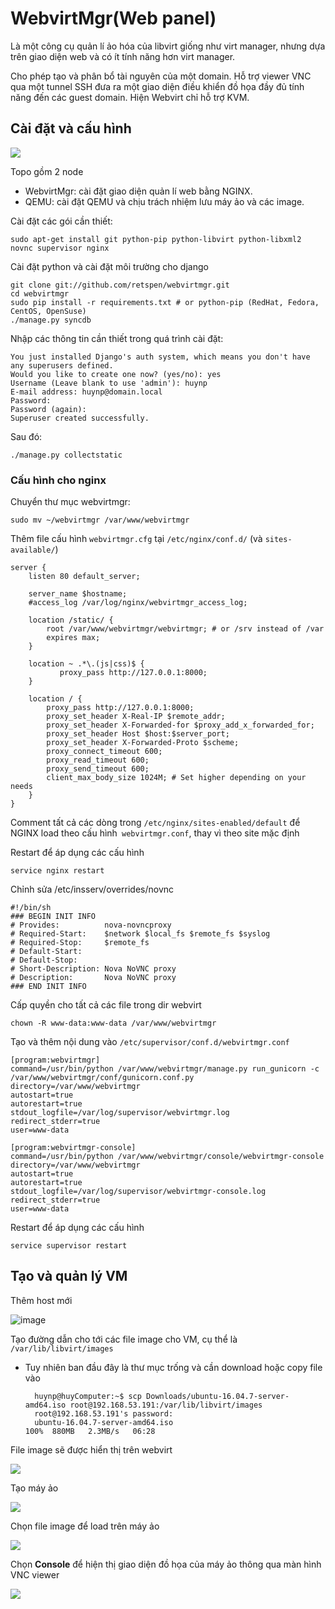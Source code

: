 # WebvirtMgr(Web panel)
Là một công cụ quản lí ảo hóa của libvirt giống như virt manager, nhưng dựa trên giao diện web và có ít tính năng hơn virt manager.

Cho phép tạo và phân bổ tài nguyên của một domain. Hỗ trợ viewer VNC qua một tunnel SSH đưa ra một giao diện điều khiển đồ họa đầy đủ tính năng đến các guest domain. Hiện Webvirt chỉ hỗ trợ KVM.

## Cài đặt và cấu hình
![](https://github.com/huynp1999/huynp/blob/master/pic/virt/webvirt6.png)

Topo gồm 2 node
- WebvirtMgr: cài đặt giao diện quản lí web bằng NGINX.
- QEMU: cài đặt QEMU và chịu trách nhiệm lưu máy ảo và các image.

Cài đặt các gói cần thiết:
    
    sudo apt-get install git python-pip python-libvirt python-libxml2 novnc supervisor nginx

Cài đặt python và cài đặt môi trường cho django

    git clone git://github.com/retspen/webvirtmgr.git
    cd webvirtmgr
    sudo pip install -r requirements.txt # or python-pip (RedHat, Fedora, CentOS, OpenSuse)
    ./manage.py syncdb


Nhập các thông tin cần thiết trong quá trình cài đặt:

    You just installed Django's auth system, which means you don't have any superusers defined.
    Would you like to create one now? (yes/no): yes
    Username (Leave blank to use 'admin'): huynp 
    E-mail address: huynp@domain.local 
    Password: 
    Password (again): 
    Superuser created successfully.
    
Sau đó:
    
    ./manage.py collectstatic
    
### Cấu hình cho nginx
Chuyển thư mục webvirtmgr:

    sudo mv ~/webvirtmgr /var/www/webvirtmgr

Thêm file cấu hình `webvirtmgr.cfg` tại `/etc/nginx/conf.d/` (và `sites-available/`)

    server {
        listen 80 default_server;

        server_name $hostname;
        #access_log /var/log/nginx/webvirtmgr_access_log; 

        location /static/ {
            root /var/www/webvirtmgr/webvirtmgr; # or /srv instead of /var
            expires max;
        }

        location ~ .*\.(js|css)$ {
               proxy_pass http://127.0.0.1:8000;
        }

        location / {
            proxy_pass http://127.0.0.1:8000;
            proxy_set_header X-Real-IP $remote_addr;
            proxy_set_header X-Forwarded-for $proxy_add_x_forwarded_for;
            proxy_set_header Host $host:$server_port;
            proxy_set_header X-Forwarded-Proto $scheme;
            proxy_connect_timeout 600;
            proxy_read_timeout 600;
            proxy_send_timeout 600;
            client_max_body_size 1024M; # Set higher depending on your needs 
        }
    }

Comment tất cả các dòng trong `/etc/nginx/sites-enabled/default` để NGINX load theo cấu hình` webvirtmgr.conf`, thay vì theo site mặc định

Restart để áp dụng các cấu hình

    service nginx restart
Chỉnh sửa  /etc/insserv/overrides/novnc

    #!/bin/sh
    ### BEGIN INIT INFO
    # Provides:          nova-novncproxy
    # Required-Start:    $network $local_fs $remote_fs $syslog
    # Required-Stop:     $remote_fs
    # Default-Start:     
    # Default-Stop:      
    # Short-Description: Nova NoVNC proxy
    # Description:       Nova NoVNC proxy
    ### END INIT INFO

Cấp quyền cho tất cả các file trong dir webvirt
    
    chown -R www-data:www-data /var/www/webvirtmgr

Tạo và thêm nội dung vào `/etc/supervisor/conf.d/webvirtmgr.conf`

    [program:webvirtmgr]
    command=/usr/bin/python /var/www/webvirtmgr/manage.py run_gunicorn -c /var/www/webvirtmgr/conf/gunicorn.conf.py
    directory=/var/www/webvirtmgr
    autostart=true
    autorestart=true
    stdout_logfile=/var/log/supervisor/webvirtmgr.log
    redirect_stderr=true
    user=www-data

    [program:webvirtmgr-console]
    command=/usr/bin/python /var/www/webvirtmgr/console/webvirtmgr-console
    directory=/var/www/webvirtmgr
    autostart=true
    autorestart=true
    stdout_logfile=/var/log/supervisor/webvirtmgr-console.log
    redirect_stderr=true
    user=www-data

Restart để áp dụng các cấu hình

    service supervisor restart



## Tạo và quản lý VM
Thêm host mới

![image](https://user-images.githubusercontent.com/83684068/124342284-0dc9e780-dbed-11eb-9656-69fb4582f833.png)

Tạo đường dẫn cho tới các file image cho VM, cụ thể là `/var/lib/libvirt/images`
- Tuy nhiên ban đầu đây là thư mục trống và cần download hoặc copy file vào

        huynp@huyComputer:~$ scp Downloads/ubuntu-16.04.7-server-amd64.iso root@192.168.53.191:/var/lib/libvirt/images
        root@192.168.53.191's password: 
        ubuntu-16.04.7-server-amd64.iso                                        100%  880MB   2.3MB/s   06:28    
 
File image sẽ được hiển thị trên webvirt

![](https://github.com/huynp1999/huynp/blob/master/pic/virt/webvirt1.png)

Tạo máy ảo

![](https://github.com/huynp1999/huynp/blob/master/pic/virt/webvirt5.png)

Chọn file image để load trên máy ảo

![](https://github.com/huynp1999/huynp/blob/master/pic/virt/webvirt3.png)

Chọn **Console** để hiện thị giao diện đồ họa của máy ảo thông qua màn hình VNC viewer

![](https://github.com/huynp1999/huynp/blob/master/pic/virt/webvirt4.png)

